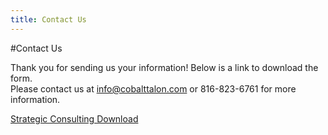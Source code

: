 ```yaml
---
title: Contact Us
---
```

#Contact Us

Thank you for sending us your information! Below is a link to download the form.<br>
Please contact us at info@cobalttalon.com or 816-823-6761 for more information.

[Strategic Consulting Download]

[Strategic Consulting Download]: /pdfs/cobalt_talon_strategic_consulting.pdf